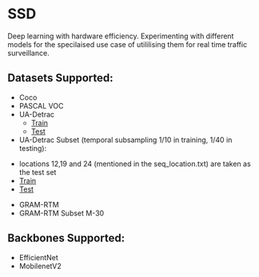 # SSD
Deep learning with hardware efficiency. Experimenting with different models for the specilaised use case of utililising them for real time traffic surveillance. 

## Datasets Supported:
* Coco
* PASCAL VOC
* UA-Detrac
  - [Train](https://drive.google.com/open?id=1_9ka5OmpQ7XPFndgcJnJp-59B74rp2u5)
  - [Test](https://drive.google.com/file/d/1cJsle-JCYZ8fXf7dEzxRuLXryrXEHRgW/view?usp=sharing)
* UA-Detrac Subset (temporal subsampling 1/10 in training, 1/40 in testing):
-  locations 12,19 and 24 (mentioned in the seq_location.txt) are taken as the test set
  - [Train](https://drive.google.com/open?id=18yNRIxRzhdMG14IjkFRyRgIu9i48iTGS)
  - [Test](https://drive.google.com/open?id=1JUGbdARG8SIJnjHg_Glpak_uJmSM7iB_)
* GRAM-RTM
* GRAM-RTM Subset M-30

## Backbones Supported:
* EfficientNet
* MobilenetV2


